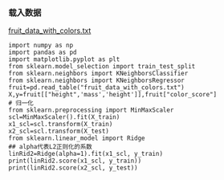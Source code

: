 ### 载入数据
[fruit_data_with_colors.txt](https://github.com/171909771/DATA-scientist/files/9175891/fruit_data_with_colors.txt)
```
import numpy as np
import pandas as pd
import matplotlib.pyplot as plt
from sklearn.model_selection import train_test_split
from sklearn.neighbors import KNeighborsClassifier
from sklearn.neighbors import KNeighborsRegressor
fruit=pd.read_table("fruit_data_with_colors.txt")
X,y=fruit[["height",'mass','height']],fruit["color_score"]
# 归一化
from sklearn.preprocessing import MinMaxScaler
scl=MinMaxScaler().fit(X_train)
x1_scl=scl.transform(X_train)
x2_scl=scl.transform(X_test)
from sklearn.linear_model import Ridge
## alpha代表L2正则化的系数
linRid2=Ridge(alpha=1).fit(x1_scl, y_train)
print(linRid2.score(x1_scl, y_train))
print(linRid2.score(x2_scl, y_test))
```
